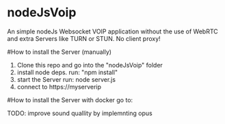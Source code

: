 # nodeJsVoip
An simple nodeJs Websocket VOIP application without the use of WebRTC and extra Servers like TURN or STUN. No client proxy!

#How to install the Server (manually)
1. Clone this repo and go into the "nodeJsVoip" folder
2. install node deps. run: "npm install"
3. start the Server run: node server.js
4. connect to https://myserverip

#How to install the Server with docker
go to: 

TODO: improve sound quallity by implemnting opus
